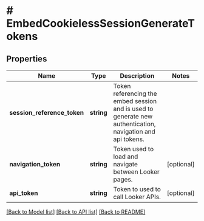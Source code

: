 # # EmbedCookielessSessionGenerateTokens

## Properties

Name | Type | Description | Notes
------------ | ------------- | ------------- | -------------
**session_reference_token** | **string** | Token referencing the embed session and is used to generate new authentication, navigation and api tokens. |
**navigation_token** | **string** | Token used to load and navigate between Looker pages. | [optional]
**api_token** | **string** | Token to used to call Looker APIs. | [optional]

[[Back to Model list]](../../README.md#models) [[Back to API list]](../../README.md#endpoints) [[Back to README]](../../README.md)

